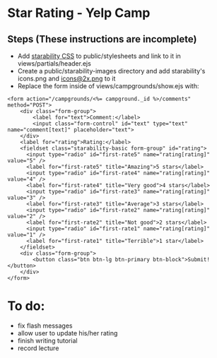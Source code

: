 # Star Rating - Yelp Camp

## Steps (These instructions are incomplete)

- Add [starability CSS](https://github.com/LunarLogic/starability) to public/stylesheets and link to it in views/partials/header.ejs
- Create a public/starability-images directory and add starability's icons.png and icons@2x.png to it
- Replace the form inside of views/campgrounds/show.ejs with:

```
<form action="/campgrounds/<%= campground._id %>/comments" method="POST">
    <div class="form-group">
        <label for="text">Comment:</label>
        <input class="form-control" id="text" type="text" name="comment[text]" placeholder="text">
    </div>
    <label for="rating">Rating:</label>
    <fieldset class="starability-basic form-group" id="rating">
      <input type="radio" id="first-rate5" name="rating[rating]" value="5" />
      <label for="first-rate5" title="Amazing">5 stars</label>
      <input type="radio" id="first-rate4" name="rating[rating]" value="4" />
      <label for="first-rate4" title="Very good">4 stars</label>
      <input type="radio" id="first-rate3" name="rating[rating]" value="3" />
      <label for="first-rate3" title="Average">3 stars</label>
      <input type="radio" id="first-rate2" name="rating[rating]" value="2" />
      <label for="first-rate2" title="Not good">2 stars</label>
      <input type="radio" id="first-rate1" name="rating[rating]" value="1" />
      <label for="first-rate1" title="Terrible">1 star</label>
    </fieldset>
    <div class="form-group">
        <button class="btn btn-lg btn-primary btn-block">Submit!</button>
    </div>
</form>
```

# To do:
- fix flash messages
- allow user to update his/her rating
- finish writing tutorial
- record lecture
